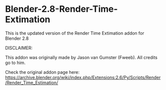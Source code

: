 # Blender-2.8-Render-Time-Extimation
This is the updated version of the Render Time Extimation addon for Blender 2.8

DISCLAIMER:

This addon was originally made by Jason van Gumster (Fweeb). All credits go to him.

Check the original addon page here: https://archive.blender.org/wiki/index.php/Extensions:2.6/Py/Scripts/Render/Render_Time_Estimation/

